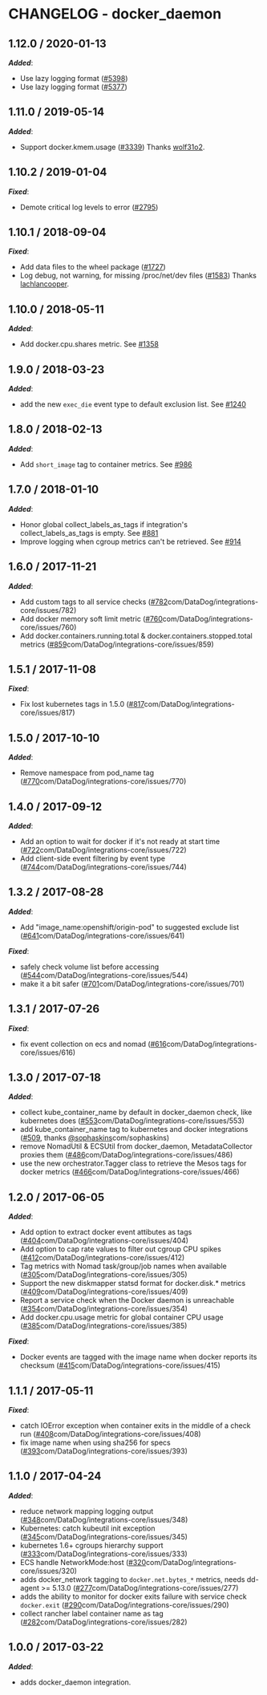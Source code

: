 # CHANGELOG - docker_daemon

## 1.12.0 / 2020-01-13

***Added***:

* Use lazy logging format ([#5398](https://github.com/DataDog/integrations-core/pull/5398))
* Use lazy logging format ([#5377](https://github.com/DataDog/integrations-core/pull/5377))

## 1.11.0 / 2019-05-14

***Added***:

* Support docker.kmem.usage ([#3339](https://github.com/DataDog/integrations-core/pull/3339)) Thanks [wolf31o2](https://github.com/wolf31o2).

## 1.10.2 / 2019-01-04

***Fixed***:

* Demote critical log levels to error ([#2795](https://github.com/DataDog/integrations-core/pull/2795))

## 1.10.1 / 2018-09-04

***Fixed***:

* Add data files to the wheel package ([#1727](https://github.com/DataDog/integrations-core/pull/1727))
* Log debug, not warning, for missing /proc/net/dev files ([#1583](https://github.com/DataDog/integrations-core/pull/1583)) Thanks [lachlancooper](https://github.com/lachlancooper).

## 1.10.0 / 2018-05-11

***Added***:

* Add docker.cpu.shares metric. See [#1358]()

## 1.9.0 / 2018-03-23

***Added***:

* add the new `exec_die` event type to default exclusion list. See [#1240]()

## 1.8.0 / 2018-02-13

***Added***:

* Add `short_image` tag to container metrics. See [#986]()

## 1.7.0 / 2018-01-10

***Added***:

* Honor global collect_labels_as_tags if integration's collect_labels_as_tags is empty. See [#881]()
* Improve logging when cgroup metrics can't be retrieved. See [#914]()

## 1.6.0 / 2017-11-21

***Added***:

* Add custom tags to all service checks ([#782](https://github)com/DataDog/integrations-core/issues/782)
* Add docker memory soft limit metric ([#760](https://github)com/DataDog/integrations-core/issues/760)
* Add docker.containers.running.total & docker.containers.stopped.total metrics ([#859](https://github)com/DataDog/integrations-core/issues/859)

## 1.5.1 / 2017-11-08

***Fixed***:

* Fix lost kubernetes tags in 1.5.0 ([#817](https://github)com/DataDog/integrations-core/issues/817)

## 1.5.0 / 2017-10-10

***Added***:

* Remove namespace from pod_name tag ([#770](https://github)com/DataDog/integrations-core/issues/770)

## 1.4.0 / 2017-09-12

***Added***:

* Add an option to wait for docker if it's not ready at start time ([#722](https://github)com/DataDog/integrations-core/issues/722)
* Add client-side event filtering by event type ([#744](https://github)com/DataDog/integrations-core/issues/744)

## 1.3.2 / 2017-08-28

***Added***:

* Add "image_name:openshift/origin-pod" to suggested exclude list ([#641](https://github)com/DataDog/integrations-core/issues/641)

***Fixed***:

* safely check volume list before accessing ([#544](https://github)com/DataDog/integrations-core/issues/544)
* make it a bit safer ([#701](https://github)com/DataDog/integrations-core/issues/701)

## 1.3.1 / 2017-07-26

***Fixed***:

* fix event collection on ecs and nomad ([#616](https://github)com/DataDog/integrations-core/issues/616)

## 1.3.0 / 2017-07-18

***Added***:

* collect kube_container_name by default in docker_daemon check, like kubernetes does ([#553](https://github)com/DataDog/integrations-core/issues/553)
* add kube_container_name tag to kubernetes and docker integrations ([#509](https://github.com/DataDog/integrations-core/issues/509), thanks [@sophaskins](https://github)com/sophaskins)
* remove NomadUtil & ECSUtil from docker_daemon, MetadataCollector proxies them ([#486](https://github)com/DataDog/integrations-core/issues/486)
* use the new orchestrator.Tagger class to retrieve the Mesos tags for docker metrics ([#466](https://github)com/DataDog/integrations-core/issues/466)

## 1.2.0 / 2017-06-05

***Added***:

* Add option to extract docker event attibutes as tags ([#404](https://github)com/DataDog/integrations-core/issues/404)
* Add option to cap rate values to filter out cgroup CPU spikes ([#412](https://github)com/DataDog/integrations-core/issues/412)
* Tag metrics with Nomad task/group/job names when available ([#305](https://github)com/DataDog/integrations-core/issues/305)
* Support the new diskmapper statsd format for docker.disk.* metrics ([#409](https://github)com/DataDog/integrations-core/issues/409)
* Report a service check when the Docker daemon is unreachable ([#354](https://github)com/DataDog/integrations-core/issues/354)
* Add docker.cpu.usage metric for global container CPU usage ([#385](https://github)com/DataDog/integrations-core/issues/385)

***Fixed***:

* Docker events are tagged with the image name when docker reports its checksum ([#415](https://github)com/DataDog/integrations-core/issues/415)

## 1.1.1 / 2017-05-11

***Fixed***:

* catch IOError exception when container exits in the middle of a check run ([#408](https://github)com/DataDog/integrations-core/issues/408)
* fix image name when using sha256 for specs ([#393](https://github)com/DataDog/integrations-core/issues/393)

## 1.1.0 / 2017-04-24

***Added***:

* reduce network mapping logging output ([#348](https://github)com/DataDog/integrations-core/issues/348)
* Kubernetes: catch kubeutil init exception ([#345](https://github)com/DataDog/integrations-core/issues/345)
* kubernetes 1.6+ cgroups hierarchy support ([#333](https://github)com/DataDog/integrations-core/issues/333)
* ECS handle NetworkMode:host ([#320](https://github)com/DataDog/integrations-core/issues/320)
* adds docker_network tagging to `docker.net.bytes_*` metrics, needs dd-agent >= 5.13.0 ([#277](https://github)com/DataDog/integrations-core/issues/277)
* adds the ability to monitor for docker exits failure with service check `docker.exit` ([#290](https://github)com/DataDog/integrations-core/issues/290)
* collect rancher label container name as tag ([#282](https://github)com/DataDog/integrations-core/issues/282)

## 1.0.0 / 2017-03-22

***Added***:

* adds docker_daemon integration.
